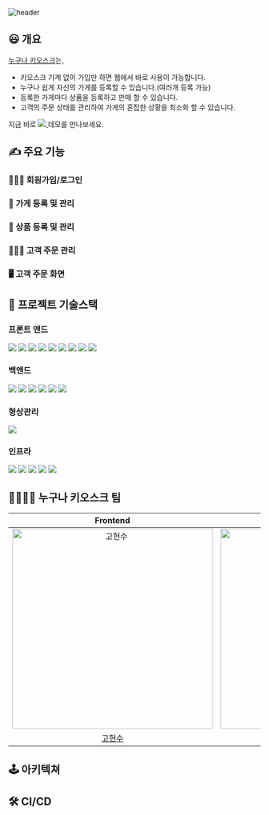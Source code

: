 ![header](https://capsule-render.vercel.app/api?type=transparent&color=002fe3&height=300&section=header&text=누구나%20키오스크&fontSize=90)

## 😃 개요

[누구나 키오스크](https://everyonekiosk.com)는,

- 키오스크 기계 없이 가입만 하면 웹에서 바로 사용이 가능합니다.
- 누구나 쉽게 자신의 가게를 등록할 수 있습니다.(여러개 등록 가능)
- 등록한 가게마다 상품을 등록하고 판매 할 수 있습니다.
- 고객의 주문 상태를 관리하여 가게의 혼잡한 상황을 최소화 할 수 있습니다.

지금 바로
<a href="https://everyonekiosk.com">
<img src="https://img.shields.io/badge/누구나 키오스크-61DAFB?style=for-the-badge&logoColor=white" />
</a> 데모를 만나보세요.

## ✍️ 주요 기능

### 🦸🏽‍♂️ 회원가입/로그인

### 📇 가게 등록 및 관리

### 🌽 상품 등록 및 관리

### 👨🏻‍🌾 고객 주문 관리

### 🖥 고객 주문 화면

## 📀 프로젝트 기술스택

### 프론트 앤드

<img src="https://img.shields.io/badge/React-61DAFB?style=for-the-badge&logo=React&logoColor=white" />&nbsp;<img src="https://img.shields.io/badge/TypeScript-3178C6?style=for-the-badge&logo=TypeScript&logoColor=white" />
<img src="https://img.shields.io/badge/React Query-FF4154?style=for-the-badge&logo=React Query&logoColor=white" />&nbsp;<img src="https://img.shields.io/badge/Recoil-1414A0?style=for-the-badge&logo=Recoil&logoColor=white" />
<img src="https://img.shields.io/badge/FramerMotion-0055FF?style=for-the-badge&logo=Framer&logoColor=white" />&nbsp;<img src="https://img.shields.io/badge/StyledComponents-DB7093?style=for-the-badge&logo=Framer&logoColor=white" />&nbsp;<img src="https://img.shields.io/badge/Code gen-FAFAFA?style=for-the-badge&logo=Code gen&logoColor=white" />&nbsp;<img src="https://img.shields.io/badge/GraphQL-E10098?style=for-the-badge&logo=GraphQL&logoColor=white" />&nbsp;<img src="https://img.shields.io/badge/ReactHookForm-DB7093?style=for-the-badge&logo=ReactHookForm&logoColor=white" />

### 백앤드

<img src="https://img.shields.io/badge/NestJS-E0234E?style=for-the-badge&logo=NestJS&logoColor=white" />
<img src="https://img.shields.io/badge/TypeScript-3178C6?style=for-the-badge&logo=TypeScript&logoColor=white" />
<img src="https://img.shields.io/badge/jwt-3178C6?style=for-the-badge&logo=jwt&logoColor=white" />
<img src="https://img.shields.io/badge/MySQL-4479A1?style=for-the-badge&logo=MySQL&logoColor=white" />
<img src="https://img.shields.io/badge/ApolloGraphQL-311C87?style=for-the-badge&logo=ApolloGraphQL&logoColor=white" />
<img src="https://img.shields.io/badge/Node.js 16.x-339933?style=for-the-badge&logo=Node.js&logoColor=white" />

### 형상관리

<img src="https://img.shields.io/badge/Git-F05032?style=for-the-badge&logo=Git&logoColor=white">

### 인프라

<img src="https://img.shields.io/badge/Amazon EC2-FF9900?style=for-the-badge&logo=Amazon EC2&logoColor=white" />&nbsp;<img src="https://img.shields.io/badge/Amazon S3-569A31?style=for-the-badge&logo=Amazon S3&logoColor=white" />&nbsp;<img src="https://img.shields.io/badge/Ubuntu 20.x-E95420?style=for-the-badge&logo=Ubuntu&logoColor=white" />&nbsp;<img src="https://img.shields.io/badge/NGINX-009639?style=for-the-badge&logo=NGINX&logoColor=white" />&nbsp;<img src="https://img.shields.io/badge/GitHub Actions-2088FF?style=for-the-badge&logo=GitHub Actions&logoColor=white">

## 👨‍👩‍👧‍👧 누구나 키오스크 팀

|                                          Frontend                                          |                                          Frontend                                          |                                          Backend                                           |                                          Backend                                           |
| :----------------------------------------------------------------------------------------: | :----------------------------------------------------------------------------------------: | :----------------------------------------------------------------------------------------: | :----------------------------------------------------------------------------------------: |
| <img src="https://avatars.githubusercontent.com/u/44064122?v=4" width=400px alt="고현수"/> | <img src="https://avatars.githubusercontent.com/u/95143138?v=4" width=400px alt="조서연"/> | <img src="https://avatars.githubusercontent.com/u/39974627?v=4" width=400px alt="정선교"/> | <img src="https://avatars.githubusercontent.com/u/56436283?v=4" width=400px alt="조민수"/> |
|                            [고현수](https://github.com/movie42)                            |                            [조서연](https://github.com/sycho09)                            |                           [정선교](https://github.com/tjsry0466)                           |                          [조민수](https://github.com/minsoo0715)                           |

## 🕹 아키텍쳐

## 🛠 CI/CD

